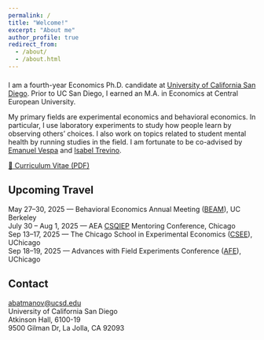 ```yaml
---
permalink: /
title: "Welcome!"
excerpt: "About me"
author_profile: true
redirect_from: 
  - /about/
  - /about.html
---
```



<div style="margin-top: 1.5em;"></div>


I am a fourth-year Economics Ph.D. candidate at <a href="https://economics.ucsd.edu" target="_blank">University of California San Diego</a>. Prior to UC San Diego, I earned an M.A. in Economics at Central European University.

My primary fields are experimental economics and behavioral economics. In particular, I use laboratory experiments to study how people learn by observing others’ choices. I also work on topics related to student mental health by running studies in the field. I am fortunate to be co-advised by <a href="https://sites.google.com/site/emanuelvespa/" target="_blank">Emanuel Vespa</a> and <a href="https://econweb.ucsd.edu/~itrevino/" target="_blank">Isabel Trevino</a>.

<a href="/files/CV_Alisher_2025_03.pdf" target="_blank">📄 Curriculum Vitae (PDF)</a>


<!-- You can find the pronunciation of my first name [here](https://www.howtopronounce.com/alisher#google_vignette). -->

Upcoming Travel
------
May 27–30, 2025 — Behavioral Economics Annual Meeting (<a href="https://blogs.cornell.edu/beam/beam2025/" target="_blank">BEAM</a>), UC Berkeley  
July 30 – Aug 1, 2025 — AEA <a href="https://www.aeaweb.org/about-aea/committees/csqiep/mentor-conference" target="_blank">CSQIEP</a> Mentoring Conference, Chicago  
Sep 13–17, 2025 — The Chicago School in Experimental Economics (<a href="https://voices.uchicago.edu/jlist/the-chicago-school-in-experimental-economics-2025/" target="_blank">CSEE</a>), UChicago  
Sep 18–19, 2025 — Advances with Field Experiments Conference (<a href="https://economics.uchicago.edu/advances-with-field-experiments-conference" target="_blank">AFE</a>), UChicago  


<!-- - <span style="color:#333333"><strong>Aug 18-21, 2025 -- SITE, Stanford</strong></span>   -->
<!-- - <span style="color:#333333"><strong>June 20-21, 2025 -- Summer Institute in Theory-Based Experiments (CTESS), Caltech</strong></span>   -->


Contact 
------
[abatmanov@ucsd.edu](mailto:abatmanov@ucsd.edu)\
University of California San Diego\
Atkinson Hall, 6100-19\
9500 Gilman Dr, La Jolla, CA 92093